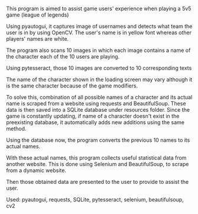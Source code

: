 This program is aimed to assist game users' experience when playing a 5v5 game (league of legends)


Using pyautogui, it captures image of usernames and detects what team the user is in by using OpenCV.
The user's name is in yellow font whereas other players' names are white.

The program also scans 10 images in which each image contains a name of the
character each of the 10 users are playing.

Using pytesseract, those 10 images are converted to 10 corresponding texts

The name of the character shown in the loading screen may vary although
it is the same character because of the game modifiers.

To solve this, combination of all possible names of a character and its actual name is
scraped from a website using requests and BeautifulSoup. These data is then saved into
a SQLite database under resources folder. Since the game is constantly updating, if
name of a character doesn't exist in the preexisting database, it automatically
adds new additions using the same method.

Using the database now, the program converts the previous 10 names to its actual names.

With these actual names, this program collects useful statistical data from another website.
This is done using Selenium and BeautifulSoup, to scrape from a dynamic website.

Then those obtained data are presented to the user to provide to assist the user.


Used: pyautogui, requests, SQLite, pytesseract, selenium, beautifulsoup, cv2
